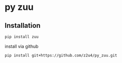 # py zuu

## Installation

```bash
pip install zuu
```

install via github

```bash
pip install git+https://github.com/z2u4/py_zuu.git
```

